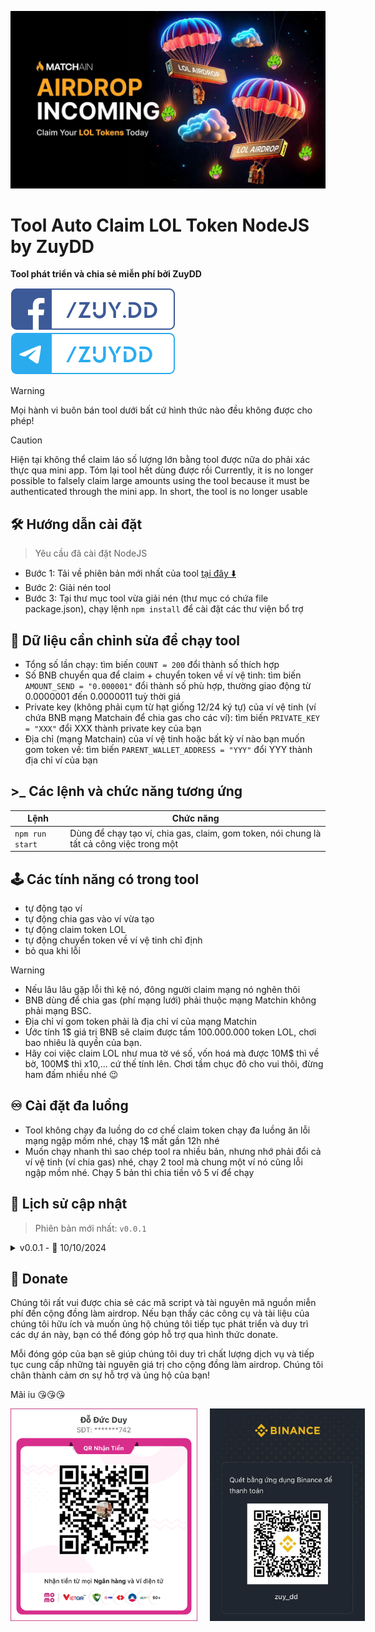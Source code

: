 ![LOL banner](https://raw.githubusercontent.com/zuydd/image/main/lol.jpg)

# Tool Auto Claim LOL Token NodeJS by ZuyDD

**Tool phát triển và chia sẻ miễn phí bởi ZuyDD**

<a href="https://www.facebook.com/zuy.dd"><img src="https://raw.githubusercontent.com/zuydd/image/main/facebook.svg" alt="Facebook"></a>
<a href="https://t.me/zuydd"><img src="https://raw.githubusercontent.com/zuydd/image/main/telegram.svg" alt="Telegram"></a>

> [!WARNING]
> Mọi hành vi buôn bán tool dưới bất cứ hình thức nào đều không được cho phép!

> [!CAUTION]
> Hiện tại không thể claim láo số lượng lớn bằng tool được nữa do phải xác thực qua mini app. Tóm lại tool hết dùng được rồi
> Currently, it is no longer possible to falsely claim large amounts using the tool because it must be authenticated through the mini app. In short, the tool is no longer usable

## 🛠️ Hướng dẫn cài đặt

> Yêu cầu đã cài đặt NodeJS

- Bước 1: Tải về phiên bản mới nhất của tool [tại đây ⬇️](https://github.com/zuydd/claim-lol/archive/refs/heads/main.zip)
- Bước 2: Giải nén tool
- Bước 3: Tại thư mục tool vừa giải nén (thư mục có chứa file package.json), chạy lệnh `npm install` để cài đặt các thư viện bổ trợ

## 💾 Dữ liệu cần chỉnh sửa để chạy tool

- Tổng số lần chạy: tìm biến `COUNT = 200` đổi thành số thích hợp
- Số BNB chuyển qua để claim + chuyển token về ví vệ tinh: tìm biến `AMOUNT_SEND = "0.000001"` đổi thành số phù hợp, thường giao động từ 0.0000001 đến 0.0000011 tuỳ thời giá
- Private key (không phải cụm từ hạt giống 12/24 ký tự) của ví vệ tinh (ví chứa BNB mạng Matchain để chia gas cho các ví): tìm biến `PRIVATE_KEY = "XXX"` đổi XXX thành private key của bạn
- Địa chỉ (mạng Matchain) của ví vệ tinh hoặc bất kỳ ví nào bạn muốn gom token về: tìm biến `PARENT_WALLET_ADDRESS = "YYY"` đổi YYY thành địa chỉ ví của bạn

## >\_ Các lệnh và chức năng tương ứng

| Lệnh            | Chức năng                                                                                |
| --------------- | ---------------------------------------------------------------------------------------- |
| `npm run start` | Dùng để chạy tạo ví, chia gas, claim, gom token, nói chung là tất cả công việc trong một |

## 🕹️ Các tính năng có trong tool

- tự động tạo ví
- tự động chia gas vào ví vừa tạo
- tự động claim token LOL
- tự động chuyển token về ví vệ tinh chỉ định
- bỏ qua khi lỗi

> [!WARNING]
>
> - Nếu lâu lâu gặp lỗi thì kệ nó, đông người claim mạng nó nghẽn thôi
> - BNB dùng để chia gas (phí mạng lưới) phải thuộc mạng Matchin không phải mạng BSC.
> - Địa chỉ ví gom token phải là địa chỉ ví của mạng Matchin
> - Ước tính 1$ giá trị BNB sẽ claim được tầm 100.000.000 token LOL, chơi bao nhiêu là quyền của bạn.
> - Hãy coi việc claim LOL như mua tờ vé số, vốn hoá mà được 10M$ thì về bờ, 100M$ thì x10,... cứ thế tính lên. Chơi tầm chục đô cho vui thôi, đừng ham đấm nhiều nhé 😉

## ♾ Cài đặt đa luồng

- Tool không chạy đa luồng do cơ chế claim token chạy đa luồng ăn lỗi mạng ngập mồm nhé, chạy 1$ mất gần 12h nhé
- Muốn chạy nhanh thì sao chép tool ra nhiều bản, nhưng nhớ phải đổi cả ví vệ tinh (ví chia gas) nhé, chạy 2 tool mà chung một ví nó cũng lỗi ngập mồm nhé. Chạy 5 bản thì chia tiền vô 5 ví để chạy

## 🔄 Lịch sử cập nhật

> Phiên bản mới nhất: `v0.0.1`

<details>
<summary>v0.0.1 - 📅 10/10/2024</summary>
  
- Chia sẽ tool đến cộng đồng
</details>

## 🎁 Donate

Chúng tôi rất vui được chia sẻ các mã script và tài nguyên mã nguồn miễn phí đến cộng đồng làm airdrop. Nếu bạn thấy các công cụ và tài liệu của chúng tôi hữu ích và muốn ủng hộ chúng tôi tiếp tục phát triển và duy trì các dự án này, bạn có thể đóng góp hỗ trợ qua hình thức donate.

Mỗi đóng góp của bạn sẽ giúp chúng tôi duy trì chất lượng dịch vụ và tiếp tục cung cấp những tài nguyên giá trị cho cộng đồng làm airdrop. Chúng tôi chân thành cảm ơn sự hỗ trợ và ủng hộ của bạn!

Mãi iu 😘😘😘

<div style="display: flex; gap: 20px;">
  <img src="https://raw.githubusercontent.com/zuydd/image/main/qr-momo.png" alt="QR Momo" height="340" />
  <img src="https://raw.githubusercontent.com/zuydd/image/main/qr-binance.jpg" alt="QR Binance" height="340" />
</div>
